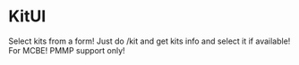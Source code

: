 # KitUI
Select kits from a form! Just do /kit and get kits info and select it if available! For MCBE! PMMP support only!
